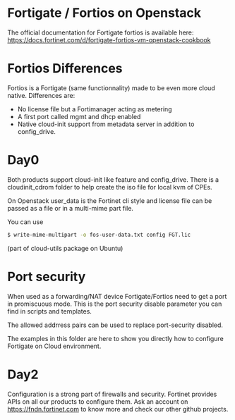 # Fortigate / Fortios on Openstack

The official documentation for Fortigate fortios is available here: 
https://docs.fortinet.com/d/fortigate-fortios-vm-openstack-cookbook 


# Fortios Differences

Fortios is a Fortigate (same functionnality) made to be even more cloud native.
Differences are:
- No license file but a Fortimanager acting as metering
- A first port called mgmt and dhcp enabled
- Native cloud-init support from metadata server in addition to config_drive.


# Day0

Both products support cloud-init like feature and config_drive.
There is a cloudinit_cdrom folder to help create the iso file for local kvm of CPEs.

On Openstack user_data is the Fortinet cli style and license file can be passed as a file or in a multi-mime part file.


You can use 
```bash
$ write-mime-multipart -o fos-user-data.txt config FGT.lic
```
(part of cloud-utils package on Ubuntu)

# Port security

When used as a forwarding/NAT device Fortigate/Fortios need to get a port in promiscuous mode.
This is the port security disable parameter you can find in scripts and templates.

The allowed addrress pairs can be used to replace port-security disabled.

The examples in this folder are here to show you directly how to configure Fortigate on Cloud environment.

# Day2

Configuration is a strong part of firewalls and security. Fortinet provides APIs on all our products to configure them.
Ask an account on https://fndn.fortinet.com to know more and check our other github projects.
 